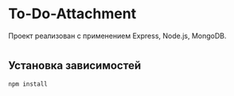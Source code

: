 # To-Do-Attachment
Проект реализован с применением Express, Node.js, MongoDB.
# <h2>Установка зависимостей</h2>
```
npm install
```
